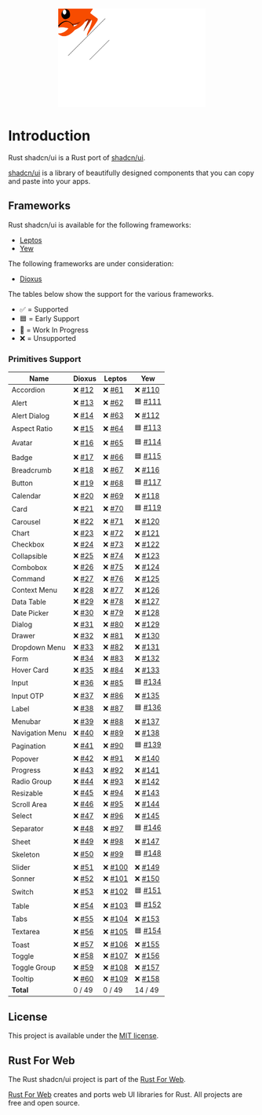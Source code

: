<p align="center">
    <img src="./images/logo.svg" width="300" height="200" alt="Rust shadcn/ui Logo">
</p>

# Introduction

Rust shadcn/ui is a Rust port of [shadcn/ui](https://ui.shadcn.com/).

[shadcn/ui](https://ui.shadcn.com/) is a library of beautifully designed components that you can copy and paste into your apps.

## Frameworks

Rust shadcn/ui is available for the following frameworks:

-   [Leptos](https://leptos.dev/)
-   [Yew](https://yew.rs/)

The following frameworks are under consideration:

-   [Dioxus](https://dioxuslabs.com/)

The tables below show the support for the various frameworks.

-   ✅ = Supported
-   🟦 = Early Support
-   🚧 = Work In Progress
-   ❌ = Unsupported

### Primitives Support

| Name            | Dioxus                                                      | Leptos                                                        | Yew                                                           |
| --------------- | ----------------------------------------------------------- | ------------------------------------------------------------- | ------------------------------------------------------------- |
| Accordion       | ❌ [#12](https://github.com/RustForWeb/shadcn-ui/issues/12) | ❌ [#61](https://github.com/RustForWeb/shadcn-ui/issues/61)   | ❌ [#110](https://github.com/RustForWeb/shadcn-ui/issues/110) |
| Alert           | ❌ [#13](https://github.com/RustForWeb/shadcn-ui/issues/13) | ❌ [#62](https://github.com/RustForWeb/shadcn-ui/issues/62)   | 🟦 [#111](https://github.com/RustForWeb/shadcn-ui/issues/111) |
| Alert Dialog    | ❌ [#14](https://github.com/RustForWeb/shadcn-ui/issues/14) | ❌ [#63](https://github.com/RustForWeb/shadcn-ui/issues/63)   | ❌ [#112](https://github.com/RustForWeb/shadcn-ui/issues/112) |
| Aspect Ratio    | ❌ [#15](https://github.com/RustForWeb/shadcn-ui/issues/15) | ❌ [#64](https://github.com/RustForWeb/shadcn-ui/issues/64)   | 🟦 [#113](https://github.com/RustForWeb/shadcn-ui/issues/113) |
| Avatar          | ❌ [#16](https://github.com/RustForWeb/shadcn-ui/issues/16) | ❌ [#65](https://github.com/RustForWeb/shadcn-ui/issues/65)   | 🟦 [#114](https://github.com/RustForWeb/shadcn-ui/issues/114) |
| Badge           | ❌ [#17](https://github.com/RustForWeb/shadcn-ui/issues/17) | ❌ [#66](https://github.com/RustForWeb/shadcn-ui/issues/66)   | 🟦 [#115](https://github.com/RustForWeb/shadcn-ui/issues/115) |
| Breadcrumb      | ❌ [#18](https://github.com/RustForWeb/shadcn-ui/issues/18) | ❌ [#67](https://github.com/RustForWeb/shadcn-ui/issues/67)   | ❌ [#116](https://github.com/RustForWeb/shadcn-ui/issues/116) |
| Button          | ❌ [#19](https://github.com/RustForWeb/shadcn-ui/issues/19) | ❌ [#68](https://github.com/RustForWeb/shadcn-ui/issues/68)   | 🟦 [#117](https://github.com/RustForWeb/shadcn-ui/issues/117) |
| Calendar        | ❌ [#20](https://github.com/RustForWeb/shadcn-ui/issues/20) | ❌ [#69](https://github.com/RustForWeb/shadcn-ui/issues/69)   | ❌ [#118](https://github.com/RustForWeb/shadcn-ui/issues/118) |
| Card            | ❌ [#21](https://github.com/RustForWeb/shadcn-ui/issues/21) | ❌ [#70](https://github.com/RustForWeb/shadcn-ui/issues/70)   | 🟦 [#119](https://github.com/RustForWeb/shadcn-ui/issues/119) |
| Carousel        | ❌ [#22](https://github.com/RustForWeb/shadcn-ui/issues/22) | ❌ [#71](https://github.com/RustForWeb/shadcn-ui/issues/71)   | ❌ [#120](https://github.com/RustForWeb/shadcn-ui/issues/120) |
| Chart           | ❌ [#23](https://github.com/RustForWeb/shadcn-ui/issues/23) | ❌ [#72](https://github.com/RustForWeb/shadcn-ui/issues/72)   | ❌ [#121](https://github.com/RustForWeb/shadcn-ui/issues/121) |
| Checkbox        | ❌ [#24](https://github.com/RustForWeb/shadcn-ui/issues/24) | ❌ [#73](https://github.com/RustForWeb/shadcn-ui/issues/73)   | ❌ [#122](https://github.com/RustForWeb/shadcn-ui/issues/122) |
| Collapsible     | ❌ [#25](https://github.com/RustForWeb/shadcn-ui/issues/25) | ❌ [#74](https://github.com/RustForWeb/shadcn-ui/issues/74)   | ❌ [#123](https://github.com/RustForWeb/shadcn-ui/issues/123) |
| Combobox        | ❌ [#26](https://github.com/RustForWeb/shadcn-ui/issues/26) | ❌ [#75](https://github.com/RustForWeb/shadcn-ui/issues/75)   | ❌ [#124](https://github.com/RustForWeb/shadcn-ui/issues/124) |
| Command         | ❌ [#27](https://github.com/RustForWeb/shadcn-ui/issues/27) | ❌ [#76](https://github.com/RustForWeb/shadcn-ui/issues/76)   | ❌ [#125](https://github.com/RustForWeb/shadcn-ui/issues/125) |
| Context Menu    | ❌ [#28](https://github.com/RustForWeb/shadcn-ui/issues/28) | ❌ [#77](https://github.com/RustForWeb/shadcn-ui/issues/77)   | ❌ [#126](https://github.com/RustForWeb/shadcn-ui/issues/126) |
| Data Table      | ❌ [#29](https://github.com/RustForWeb/shadcn-ui/issues/29) | ❌ [#78](https://github.com/RustForWeb/shadcn-ui/issues/78)   | ❌ [#127](https://github.com/RustForWeb/shadcn-ui/issues/127) |
| Date Picker     | ❌ [#30](https://github.com/RustForWeb/shadcn-ui/issues/30) | ❌ [#79](https://github.com/RustForWeb/shadcn-ui/issues/79)   | ❌ [#128](https://github.com/RustForWeb/shadcn-ui/issues/128) |
| Dialog          | ❌ [#31](https://github.com/RustForWeb/shadcn-ui/issues/31) | ❌ [#80](https://github.com/RustForWeb/shadcn-ui/issues/80)   | ❌ [#129](https://github.com/RustForWeb/shadcn-ui/issues/129) |
| Drawer          | ❌ [#32](https://github.com/RustForWeb/shadcn-ui/issues/32) | ❌ [#81](https://github.com/RustForWeb/shadcn-ui/issues/81)   | ❌ [#130](https://github.com/RustForWeb/shadcn-ui/issues/130) |
| Dropdown Menu   | ❌ [#33](https://github.com/RustForWeb/shadcn-ui/issues/33) | ❌ [#82](https://github.com/RustForWeb/shadcn-ui/issues/82)   | ❌ [#131](https://github.com/RustForWeb/shadcn-ui/issues/131) |
| Form            | ❌ [#34](https://github.com/RustForWeb/shadcn-ui/issues/34) | ❌ [#83](https://github.com/RustForWeb/shadcn-ui/issues/83)   | ❌ [#132](https://github.com/RustForWeb/shadcn-ui/issues/132) |
| Hover Card      | ❌ [#35](https://github.com/RustForWeb/shadcn-ui/issues/35) | ❌ [#84](https://github.com/RustForWeb/shadcn-ui/issues/84)   | ❌ [#133](https://github.com/RustForWeb/shadcn-ui/issues/133) |
| Input           | ❌ [#36](https://github.com/RustForWeb/shadcn-ui/issues/36) | ❌ [#85](https://github.com/RustForWeb/shadcn-ui/issues/85)   | 🟦 [#134](https://github.com/RustForWeb/shadcn-ui/issues/134) |
| Input OTP       | ❌ [#37](https://github.com/RustForWeb/shadcn-ui/issues/37) | ❌ [#86](https://github.com/RustForWeb/shadcn-ui/issues/86)   | ❌ [#135](https://github.com/RustForWeb/shadcn-ui/issues/135) |
| Label           | ❌ [#38](https://github.com/RustForWeb/shadcn-ui/issues/38) | ❌ [#87](https://github.com/RustForWeb/shadcn-ui/issues/87)   | 🟦 [#136](https://github.com/RustForWeb/shadcn-ui/issues/136) |
| Menubar         | ❌ [#39](https://github.com/RustForWeb/shadcn-ui/issues/39) | ❌ [#88](https://github.com/RustForWeb/shadcn-ui/issues/88)   | ❌ [#137](https://github.com/RustForWeb/shadcn-ui/issues/137) |
| Navigation Menu | ❌ [#40](https://github.com/RustForWeb/shadcn-ui/issues/40) | ❌ [#89](https://github.com/RustForWeb/shadcn-ui/issues/89)   | ❌ [#138](https://github.com/RustForWeb/shadcn-ui/issues/138) |
| Pagination      | ❌ [#41](https://github.com/RustForWeb/shadcn-ui/issues/41) | ❌ [#90](https://github.com/RustForWeb/shadcn-ui/issues/90)   | 🟦 [#139](https://github.com/RustForWeb/shadcn-ui/issues/139) |
| Popover         | ❌ [#42](https://github.com/RustForWeb/shadcn-ui/issues/42) | ❌ [#91](https://github.com/RustForWeb/shadcn-ui/issues/91)   | ❌ [#140](https://github.com/RustForWeb/shadcn-ui/issues/140) |
| Progress        | ❌ [#43](https://github.com/RustForWeb/shadcn-ui/issues/43) | ❌ [#92](https://github.com/RustForWeb/shadcn-ui/issues/92)   | ❌ [#141](https://github.com/RustForWeb/shadcn-ui/issues/141) |
| Radio Group     | ❌ [#44](https://github.com/RustForWeb/shadcn-ui/issues/44) | ❌ [#93](https://github.com/RustForWeb/shadcn-ui/issues/93)   | ❌ [#142](https://github.com/RustForWeb/shadcn-ui/issues/142) |
| Resizable       | ❌ [#45](https://github.com/RustForWeb/shadcn-ui/issues/45) | ❌ [#94](https://github.com/RustForWeb/shadcn-ui/issues/94)   | ❌ [#143](https://github.com/RustForWeb/shadcn-ui/issues/143) |
| Scroll Area     | ❌ [#46](https://github.com/RustForWeb/shadcn-ui/issues/46) | ❌ [#95](https://github.com/RustForWeb/shadcn-ui/issues/95)   | ❌ [#144](https://github.com/RustForWeb/shadcn-ui/issues/144) |
| Select          | ❌ [#47](https://github.com/RustForWeb/shadcn-ui/issues/47) | ❌ [#96](https://github.com/RustForWeb/shadcn-ui/issues/96)   | ❌ [#145](https://github.com/RustForWeb/shadcn-ui/issues/145) |
| Separator       | ❌ [#48](https://github.com/RustForWeb/shadcn-ui/issues/48) | ❌ [#97](https://github.com/RustForWeb/shadcn-ui/issues/97)   | 🟦 [#146](https://github.com/RustForWeb/shadcn-ui/issues/146) |
| Sheet           | ❌ [#49](https://github.com/RustForWeb/shadcn-ui/issues/49) | ❌ [#98](https://github.com/RustForWeb/shadcn-ui/issues/98)   | ❌ [#147](https://github.com/RustForWeb/shadcn-ui/issues/147) |
| Skeleton        | ❌ [#50](https://github.com/RustForWeb/shadcn-ui/issues/50) | ❌ [#99](https://github.com/RustForWeb/shadcn-ui/issues/99)   | 🟦 [#148](https://github.com/RustForWeb/shadcn-ui/issues/148) |
| Slider          | ❌ [#51](https://github.com/RustForWeb/shadcn-ui/issues/51) | ❌ [#100](https://github.com/RustForWeb/shadcn-ui/issues/100) | ❌ [#149](https://github.com/RustForWeb/shadcn-ui/issues/149) |
| Sonner          | ❌ [#52](https://github.com/RustForWeb/shadcn-ui/issues/52) | ❌ [#101](https://github.com/RustForWeb/shadcn-ui/issues/101) | ❌ [#150](https://github.com/RustForWeb/shadcn-ui/issues/150) |
| Switch          | ❌ [#53](https://github.com/RustForWeb/shadcn-ui/issues/53) | ❌ [#102](https://github.com/RustForWeb/shadcn-ui/issues/102) | 🟦 [#151](https://github.com/RustForWeb/shadcn-ui/issues/151) |
| Table           | ❌ [#54](https://github.com/RustForWeb/shadcn-ui/issues/54) | ❌ [#103](https://github.com/RustForWeb/shadcn-ui/issues/103) | 🟦 [#152](https://github.com/RustForWeb/shadcn-ui/issues/152) |
| Tabs            | ❌ [#55](https://github.com/RustForWeb/shadcn-ui/issues/55) | ❌ [#104](https://github.com/RustForWeb/shadcn-ui/issues/104) | ❌ [#153](https://github.com/RustForWeb/shadcn-ui/issues/153) |
| Textarea        | ❌ [#56](https://github.com/RustForWeb/shadcn-ui/issues/56) | ❌ [#105](https://github.com/RustForWeb/shadcn-ui/issues/105) | 🟦 [#154](https://github.com/RustForWeb/shadcn-ui/issues/154) |
| Toast           | ❌ [#57](https://github.com/RustForWeb/shadcn-ui/issues/57) | ❌ [#106](https://github.com/RustForWeb/shadcn-ui/issues/106) | ❌ [#155](https://github.com/RustForWeb/shadcn-ui/issues/155) |
| Toggle          | ❌ [#58](https://github.com/RustForWeb/shadcn-ui/issues/58) | ❌ [#107](https://github.com/RustForWeb/shadcn-ui/issues/107) | ❌ [#156](https://github.com/RustForWeb/shadcn-ui/issues/156) |
| Toggle Group    | ❌ [#59](https://github.com/RustForWeb/shadcn-ui/issues/59) | ❌ [#108](https://github.com/RustForWeb/shadcn-ui/issues/108) | ❌ [#157](https://github.com/RustForWeb/shadcn-ui/issues/157) |
| Tooltip         | ❌ [#60](https://github.com/RustForWeb/shadcn-ui/issues/60) | ❌ [#109](https://github.com/RustForWeb/shadcn-ui/issues/109) | ❌ [#158](https://github.com/RustForWeb/shadcn-ui/issues/158) |
| **Total**       | 0 / 49                                                      | 0 / 49                                                        | 14 / 49                                                       |

## License

This project is available under the [MIT license](https://github.com/RustForWeb/shadcn-ui/blob/main/LICENSE.md).

## Rust For Web

The Rust shadcn/ui project is part of the [Rust For Web](https://github.com/RustForWeb).

[Rust For Web](https://github.com/RustForWeb) creates and ports web UI libraries for Rust. All projects are free and open source.
